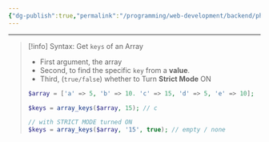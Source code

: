```yaml
---
{"dg-publish":true,"permalink":"/programming/web-development/backend/php/01-procedural/08-arrays/04-array-keys/","tags":["programming","php","webdevelopment","backend"],"created":"2024-11-09T11:30:30.517+08:00"}
---
```



--- 
> [!info] Syntax:
> Get `keys` of an Array
> - First argument, the array
> - Second, to find the specific `key` from a __value__.
> - Third, (`true/false`) whether to Turn __Strict Mode__ ON
> ```php
> $array = ['a' => 5, 'b' => 10. 'c' => 15, 'd' => 5, 'e' => 10];
> 
> $keys = array_keys($array, 15); // c
> 
> // with STRICT MODE turned ON
> $keys = array_keys($array, '15', true); // empty / none
> ```
